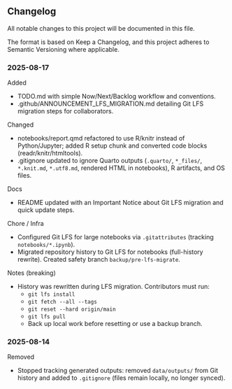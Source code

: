 ## Changelog

All notable changes to this project will be documented in this file.

The format is based on Keep a Changelog, and this project adheres to Semantic Versioning where applicable.

### 2025-08-17

Added
- TODO.md with simple Now/Next/Backlog workflow and conventions.
- .github/ANNOUNCEMENT_LFS_MIGRATION.md detailing Git LFS migration steps for collaborators.

Changed
- notebooks/report.qmd refactored to use R/knitr instead of Python/Jupyter; added R setup chunk and converted code blocks (readr/knitr/htmltools).
- .gitignore updated to ignore Quarto outputs (`.quarto/`, `*_files/`, `*.knit.md`, `*.utf8.md`, rendered HTML in notebooks), R artifacts, and OS files.

Docs
- README updated with an Important Notice about Git LFS migration and quick update steps.

Chore / Infra
- Configured Git LFS for large notebooks via `.gitattributes` (tracking `notebooks/*.ipynb`).
- Migrated repository history to Git LFS for notebooks (full-history rewrite). Created safety branch `backup/pre-lfs-migrate`.

Notes (breaking)
- History was rewritten during LFS migration. Contributors must run:
	- `git lfs install`
	- `git fetch --all --tags`
	- `git reset --hard origin/main`
	- `git lfs pull`
	- Back up local work before resetting or use a backup branch.

### 2025-08-14

Removed
- Stopped tracking generated outputs: removed `data/outputs/` from Git history and added to `.gitignore` (files remain locally, no longer synced).

